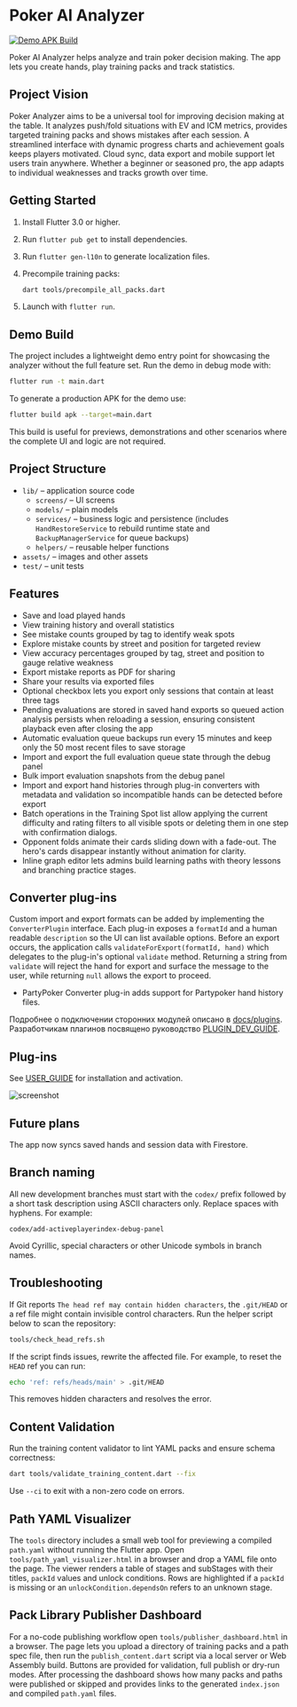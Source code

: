# Poker AI Analyzer
<!-- 30/40 (Advanced Insights) -->

[![Demo APK Build](https://github.com/ClubBoss/Poker_Analyzer/actions/workflows/demo_build.yml/badge.svg)](https://github.com/ClubBoss/Poker_Analyzer/actions/workflows/demo_build.yml)

Poker AI Analyzer helps analyze and train poker decision making. The app lets you create hands, play training packs and track statistics.

## Project Vision

Poker Analyzer aims to be a universal tool for improving decision making at the table. It analyzes push/fold situations with EV and ICM metrics, provides targeted training packs and shows mistakes after each session. A streamlined interface with dynamic progress charts and achievement goals keeps players motivated. Cloud sync, data export and mobile support let users train anywhere. Whether a beginner or seasoned pro, the app adapts to individual weaknesses and tracks growth over time.


## Getting Started

1. Install Flutter 3.0 or higher.
2. Run `flutter pub get` to install dependencies.
3. Run `flutter gen-l10n` to generate localization files.
4. Precompile training packs:

   ```bash
   dart tools/precompile_all_packs.dart
   ```

5. Launch with `flutter run`.

## Demo Build

The project includes a lightweight demo entry point for showcasing the
analyzer without the full feature set. Run the demo in debug mode with:

```bash
flutter run -t main.dart
```

To generate a production APK for the demo use:

```bash
flutter build apk --target=main.dart
```

This build is useful for previews, demonstrations and other scenarios
where the complete UI and logic are not required.

## Project Structure

- `lib/` – application source code
  - `screens/` – UI screens
  - `models/` – plain models
  - `services/` – business logic and persistence (includes `HandRestoreService` to rebuild runtime state and `BackupManagerService` for queue backups)
  - `helpers/` – reusable helper functions
- `assets/` – images and other assets
- `test/` – unit tests

## Features

- Save and load played hands
- View training history and overall statistics
- See mistake counts grouped by tag to identify weak spots
- Explore mistake counts by street and position for targeted review
- View accuracy percentages grouped by tag, street and position to gauge relative weakness
- Export mistake reports as PDF for sharing
- Share your results via exported files
- Optional checkbox lets you export only sessions that contain at least three tags
- Pending evaluations are stored in saved hand exports so queued
  action analysis persists when reloading a session, ensuring consistent
  playback even after closing the app
- Automatic evaluation queue backups run every 15 minutes and keep only
  the 50 most recent files to save storage
- Import and export the full evaluation queue state through the debug panel
- Bulk import evaluation snapshots from the debug panel
- Import and export hand histories through plug-in converters
  with metadata and validation so incompatible hands can be
  detected before export
- Batch operations in the Training Spot list allow applying the current
  difficulty and rating filters to all visible spots or deleting them in
  one step with confirmation dialogs.
- Opponent folds animate their cards sliding down with a fade-out. The hero's
  cards disappear instantly without animation for clarity.
- Inline graph editor lets admins build learning paths with theory lessons and
  branching practice stages.


## Converter plug-ins

Custom import and export formats can be added by implementing the
`ConverterPlugin` interface. Each plug-in exposes a `formatId` and a
human readable `description` so the UI can list available options. Before an
export occurs, the application calls `validateForExport(formatId, hand)` which
delegates to the plug-in's optional `validate` method. Returning a string from
`validate` will reject the hand for export and surface the message to the user,
while returning `null` allows the export to proceed.

- PartyPoker Converter plug-in adds support for Partypoker hand history files.

Подробнее о подключении сторонних модулей описано в [docs/plugins](docs/plugins/README.md).
Разработчикам плагинов посвящено руководство [PLUGIN_DEV_GUIDE](docs/plugins/PLUGIN_DEV_GUIDE.md).

## Plug-ins

See [USER_GUIDE](docs/plugins/USER_GUIDE.md) for installation and activation.

![screenshot](flutter_01.png)

## Future plans

The app now syncs saved hands and session data with Firestore.

## Branch naming

All new development branches must start with the `codex/` prefix followed by a
short task description using ASCII characters only. Replace spaces with hyphens.
For example:

```
codex/add-activeplayerindex-debug-panel
```

Avoid Cyrillic, special characters or other Unicode symbols in branch names.

## Troubleshooting

If Git reports `The head ref may contain hidden characters`, the `.git/HEAD` or
a ref file might contain invisible control characters. Run the helper script
below to scan the repository:

```bash
tools/check_head_refs.sh
```

If the script finds issues, rewrite the affected file. For example, to reset the
`HEAD` ref you can run:

```bash
echo 'ref: refs/heads/main' > .git/HEAD
```

This removes hidden characters and resolves the error.

## Content Validation

Run the training content validator to lint YAML packs and ensure schema
correctness:

```bash
dart tools/validate_training_content.dart --fix
```

Use `--ci` to exit with a non-zero code on errors.

## Path YAML Visualizer

The `tools` directory includes a small web tool for previewing a compiled
`path.yaml` without running the Flutter app. Open
`tools/path_yaml_visualizer.html` in a browser and drop a YAML file onto the
page. The viewer renders a table of stages and subStages with their titles,
`packId` values and unlock conditions. Rows are highlighted if a `packId` is
missing or an `unlockCondition.dependsOn` refers to an unknown stage.

## Pack Library Publisher Dashboard

For a no-code publishing workflow open `tools/publisher_dashboard.html` in a
browser. The page lets you upload a directory of training packs and a path spec
file, then run the `publish_content.dart` script via a local server or Web
Assembly build. Buttons are provided for validation, full publish or dry-run
modes. After processing the dashboard shows how many packs and paths were
published or skipped and provides links to the generated `index.json` and
compiled `path.yaml` files.
